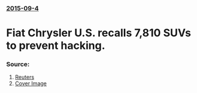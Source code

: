 ### [2015-09-4](/news/2015/09/4/index.md)

# Fiat Chrysler U.S. recalls 7,810 SUVs to prevent hacking. 




### Source:

1. [Reuters](http://www.reuters.com/article/2015/09/04/us-fiat-chrysler-recall-idUSKCN0R42A120150904)
1. [Cover Image](http://s2.reutersmedia.net/resources/r/?m=02&d=20150904&t=2&i=1077018354&w=&fh=545px&fw=&ll=&pl=&sq=&r=LYNXNPEB8314C)
